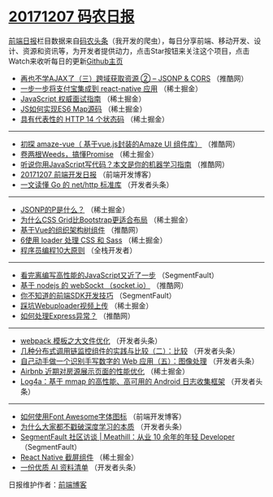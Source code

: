 # [20171207 码农日报](http://hao.caibaojian.com/date/2017/12/07)

[前端日报](http://caibaojian.com/c/news)栏目数据来自[码农头条](http://hao.caibaojian.com/)（我开发的爬虫），每日分享前端、移动开发、设计、资源和资讯等，为开发者提供动力，点击Star按钮来关注这个项目，点击Watch来收听每日的更新[Github主页](https://github.com/kujian/frontendDaily)
* [再也不学AJAX了（三）跨域获取资源 ② &#8211; JSONP &amp; CORS](http://hao.caibaojian.com/58917.html) （推酷网）
* [一步一步将支付宝集成到 react-native 应用](http://hao.caibaojian.com/58939.html) （稀土掘金）
* [JavaScript 权威面试指南](http://hao.caibaojian.com/58930.html) （稀土掘金）
* [JS如何实现ES6 Map源码](http://hao.caibaojian.com/58940.html) （稀土掘金）
* [具有代表性的 HTTP 14 个状态码](http://hao.caibaojian.com/58932.html) （稀土掘金）

***
* [初探 amaze-vue（ 基于vue.js封装的Amaze UI 组件库）](http://hao.caibaojian.com/58916.html) （推酷网）
* [卷两根Weeds，搞懂Promise](http://hao.caibaojian.com/58937.html) （稀土掘金）
* [听说你用JavaScript写代码？本文是你的机器学习指南](http://hao.caibaojian.com/58912.html) （推酷网）
* [20171207 前端开发日报](http://hao.caibaojian.com/59011.html) （前端开发博客）
* [一文读懂 Go 的 net/http 标准库](http://hao.caibaojian.com/58856.html) （开发者头条）

***
* [JSONP的P是什么？](http://hao.caibaojian.com/58933.html) （稀土掘金）
* [为什么CSS Grid比Bootstrap更适合布局](http://hao.caibaojian.com/58934.html) （稀土掘金）
* [基于Vue的组织架构树组件](http://hao.caibaojian.com/58915.html) （推酷网）
* [6使用 loader 处理 CSS 和 Sass](http://hao.caibaojian.com/58929.html) （稀土掘金）
* [程序员编程10大原则](http://hao.caibaojian.com/58997.html) （全栈开发者）

***
* [看完离编写高性能的JavaScript又近了一步](http://hao.caibaojian.com/58906.html) （SegmentFault）
* [基于 nodejs 的 webSockt （socket.io）](http://hao.caibaojian.com/58914.html) （推酷网）
* [你不知道的前端SDK开发技巧](http://hao.caibaojian.com/58904.html) （SegmentFault）
* [踩坑Webuploader视频上传](http://hao.caibaojian.com/58936.html) （稀土掘金）
* [如何处理Express异常？](http://hao.caibaojian.com/58918.html) （推酷网）

***
* [webpack 模板之大文件优化](http://hao.caibaojian.com/58862.html) （开发者头条）
* [几种分布式调用链监控组件的实践与比较（二）：比较](http://hao.caibaojian.com/58863.html) （开发者头条）
* [自己动手做一个识别手写数字的 Web 应用（五）：图像处理](http://hao.caibaojian.com/58854.html) （开发者头条）
* [Airbnb 近期对房源展示页面的性能优化](http://hao.caibaojian.com/58931.html) （稀土掘金）
* [Log4a：基于 mmap 的高性能、高可用的 Android 日志收集框架](http://hao.caibaojian.com/58865.html) （开发者头条）

***
* [如何使用Font Awesome字体图标](http://hao.caibaojian.com/59012.html) （前端开发博客）
* [为什么大家都不戳破深度学习的本质](http://hao.caibaojian.com/58846.html) （开发者头条）
* [SegmentFault 社区访谈 | Meathill：从业 10 余年的年轻 Developer](http://hao.caibaojian.com/58903.html) （SegmentFault）
* [React Native 截屏组件](http://hao.caibaojian.com/58935.html) （稀土掘金）
* [一份优质 AI 资料清单](http://hao.caibaojian.com/58848.html) （开发者头条）

日报维护作者：[前端博客](http://caibaojian.com/) 